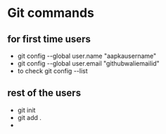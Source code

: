 # Git commands
  ## for first time users
  * git config --global user.name "aapkausername"
  * git config --global user.email "githubwaliemailid"
  * to check git config --list

## rest of the users
*  git init
*  git add .
*  